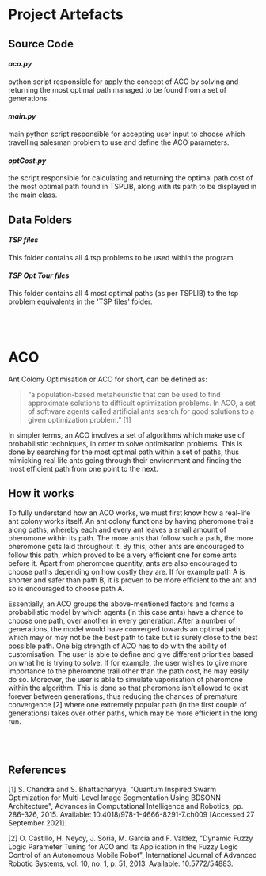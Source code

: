 # Project Artefacts

## Source Code
#### _aco.py_
python script responsible for apply the concept of ACO by solving
and returning the most optimal path managed to be found from a set
of generations.


#### _main.py_
main python script responsible for accepting user input to choose 
which travelling salesman problem to use and define the ACO parameters.


#### _optCost.py_
the script responsible for calculating and returning the optimal path 
cost of the most optimal path found in TSPLIB, along with its path to 
be displayed in the main class.


## Data Folders
#### _TSP files_
This folder contains all 4 tsp problems to be used within the program

#### _TSP Opt Tour files_
This folder contains all 4 most optimal paths (as per TSPLIB) to the tsp
problem equivalents in the 'TSP files' folder.

<br />
<br />

# ACO
Ant Colony Optimisation or ACO for short, can be defined as:

> “a population-based metaheuristic that can be used to find approximate solutions to difficult optimization problems. In ACO, a set of software agents called artificial ants search for good solutions to a given optimization problem.” [1]

In simpler terms, an ACO involves a set of algorithms which make use of probabilistic techniques, in order to solve optimisation problems. This is done by searching for the most optimal path within a set of paths, thus mimicking real life ants going through their environment and finding the most efficient path from one point to the next.

## How it works
To fully understand how an ACO works, we must first know how a real-life ant colony works itself. An ant colony functions by having pheromone trails along paths, whereby each and every ant leaves a small amount of pheromone within its path. The more ants that follow such a path, the more pheromone gets laid throughout it. By this, other ants are encouraged to follow this path, which proved to be a very efficient one for some ants before it. Apart from pheromone quantity, ants are also encouraged to choose paths depending on how costly they are. If for example path A is shorter and safer than path B, it is proven to be more efficient to the ant and so is encouraged to choose path A.

Essentially, an ACO groups the above-mentioned factors and forms a probabilistic model by which agents (in this case ants) have a chance to choose one path, over another in every generation. After a number of generations, the model would have converged towards an optimal path, which may or may not be the best path to take but is surely close to the best possible path. One big strength of ACO has to do with the ability of customisation. The user is able to define and give different priorities based on what he is trying to solve. If for example, the user wishes to give more importance to the pheromone trail other than the path cost, he may easily do so. Moreover, the user is able to simulate vaporisation of pheromone within the algorithm. This is done so that pheromone isn’t allowed to exist forever between generations, thus reducing the chances of premature convergence [2] where one extremely popular path (in the first couple of generations) takes over other paths, which may be more efficient in the long run.

<br />
<br />

## References
[1] S. Chandra and S. Bhattacharyya, "Quantum Inspired Swarm Optimization for Multi-Level Image Segmentation Using BDSONN Architecture", Advances in Computational Intelligence and Robotics, pp. 286-326, 2015. Available: 10.4018/978-1-4666-8291-7.ch009 [Accessed 27 September 2021].

[2] O. Castillo, H. Neyoy, J. Soria, M. García and F. Valdez, "Dynamic Fuzzy Logic Parameter Tuning for ACO and Its Application in the Fuzzy Logic Control of an Autonomous Mobile Robot", International Journal of Advanced Robotic Systems, vol. 10, no. 1, p. 51, 2013. Available: 10.5772/54883.

